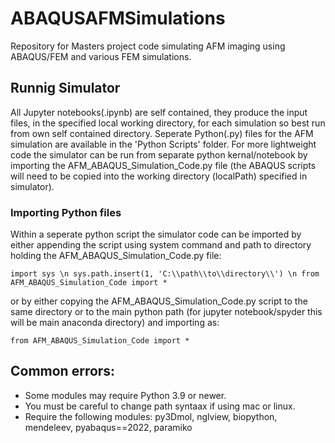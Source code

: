 # ABAQUSAFMSimulations
Repository for Masters project code simulating AFM imaging using ABAQUS/FEM and various FEM simulations. 


## Runnig Simulator
All Jupyter notebooks(.ipynb) are self contained, they produce the input files, in the specified local working directory, for each simulation so best run from own self contained directory. Seperate Python(.py) files for the AFM simulation are available in the 'Python Scripts' folder. For more lightweight code the simulator can be run from separate python kernal/notebook by importing the AFM_ABAQUS_Simulation_Code.py file (the ABAQUS scripts will need to be copied into the working directory (localPath) specified in simulator).

### Importing Python files
Within a seperate python script the simulator code can be imported by either appending the script using system command and path to directory holding the AFM_ABAQUS_Simulation_Code.py file:

`import sys \n
sys.path.insert(1, 'C:\\path\\to\\directory\\') \n
from AFM_ABAQUS_Simulation_Code import *`

or by either copying the AFM_ABAQUS_Simulation_Code.py script to the same directory or to the main python path (for jupyter notebook/spyder this will be main anaconda directory) and importing as:

`from AFM_ABAQUS_Simulation_Code import *`


## Common errors:
- Some modules may require Python 3.9 or newer. 
- You must be careful to change path syntaax if using mac or linux.
- Require the following modules: py3Dmol, nglview, biopython, mendeleev, pyabaqus==2022, paramiko


